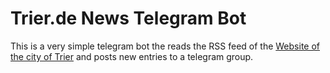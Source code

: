 # Trier.de News Telegram Bot

This is a very simple telegram bot the reads the RSS feed of the [Website of the city of Trier](https://www.trier.de) and posts new entries to a telegram group.